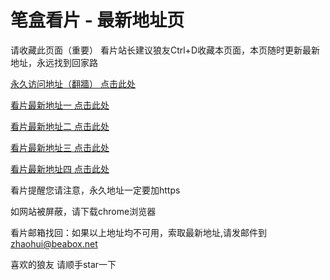 # 笔盒看片 - 最新地址页

请收藏此页面（重要）
看片站长建议狼友Ctrl+D收藏本页面，本页随时更新最新地址，永远找到回家路

[永久访问地址（翻牆） 点击此处](https://beabox.net/)

[看片最新地址一 点击此处](https://bhy8x9i8c5k8.shop)

[看片最新地址二 点击此处](https://bhc4w4p8d9e1.shop)

[看片最新地址三 点击此处](https://bht4y6g1j1x9.shop)

[看片最新地址四 点击此处](https://bhs1z2s7e8k6.shop)

看片提醒您请注意，永久地址一定要加https

如网站被屏蔽，请下载chrome浏览器

看片邮箱找回：如果以上地址均不可用，索取最新地址,请发邮件到 zhaohui@beabox.net

喜欢的狼友 请顺手star一下